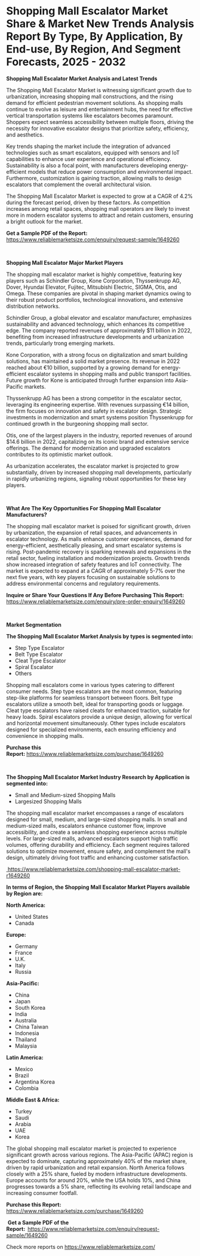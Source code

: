 <p><h1>Shopping Mall Escalator Market Share & Market New Trends Analysis Report By Type, By Application, By End-use, By Region, And Segment Forecasts, 2025 - 2032</h1></p><p><strong>Shopping Mall Escalator Market Analysis and Latest Trends</strong></p>
<p><p>The Shopping Mall Escalator Market is witnessing significant growth due to urbanization, increasing shopping mall constructions, and the rising demand for efficient pedestrian movement solutions. As shopping malls continue to evolve as leisure and entertainment hubs, the need for effective vertical transportation systems like escalators becomes paramount. Shoppers expect seamless accessibility between multiple floors, driving the necessity for innovative escalator designs that prioritize safety, efficiency, and aesthetics.</p><p>Key trends shaping the market include the integration of advanced technologies such as smart escalators, equipped with sensors and IoT capabilities to enhance user experience and operational efficiency. Sustainability is also a focal point, with manufacturers developing energy-efficient models that reduce power consumption and environmental impact. Furthermore, customization is gaining traction, allowing malls to design escalators that complement the overall architectural vision.</p><p>The Shopping Mall Escalator Market is expected to grow at a CAGR of 4.2% during the forecast period, driven by these factors. As competition increases among retail spaces, shopping mall operators are likely to invest more in modern escalator systems to attract and retain customers, ensuring a bright outlook for the market.</p></p>
<p><strong>Get a Sample PDF of the Report:&nbsp;</strong> <a href="https://www.reliablemarketsize.com/enquiry/request-sample/1649260?utm_campaign=2313&utm_medium=2&utm_source=Github&utm_content=ia&utm_term=18022025&utm_id=shopping-mall-escalator">https://www.reliablemarketsize.com/enquiry/request-sample/1649260</a></p>
<p>&nbsp;</p>
<p><strong>Shopping Mall Escalator Major Market Players</strong></p>
<p><p>The shopping mall escalator market is highly competitive, featuring key players such as Schindler Group, Kone Corporation, Thyssenkrupp AG, Dover, Hyundai Elevator, Fujitec, Mitsubishi Electric, SIGMA, Otis, and Omega. These companies are pivotal in shaping market dynamics owing to their robust product portfolios, technological innovations, and extensive distribution networks.</p><p>Schindler Group, a global elevator and escalator manufacturer, emphasizes sustainability and advanced technology, which enhances its competitive edge. The company reported revenues of approximately $11 billion in 2022, benefiting from increased infrastructure developments and urbanization trends, particularly trong emerging markets.</p><p>Kone Corporation, with a strong focus on digitalization and smart building solutions, has maintained a solid market presence. Its revenue in 2022 reached about €10 billion, supported by a growing demand for energy-efficient escalator systems in shopping malls and public transport facilities. Future growth for Kone is anticipated through further expansion into Asia-Pacific markets.</p><p>Thyssenkrupp AG has been a strong competitor in the escalator sector, leveraging its engineering expertise. With revenues surpassing €14 billion, the firm focuses on innovation and safety in escalator design. Strategic investments in modernization and smart systems position Thyssenkrupp for continued growth in the burgeoning shopping mall sector.</p><p>Otis, one of the largest players in the industry, reported revenues of around $14.6 billion in 2022, capitalizing on its iconic brand and extensive service offerings. The demand for modernization and upgraded escalators contributes to its optimistic market outlook.</p><p>As urbanization accelerates, the escalator market is projected to grow substantially, driven by increased shopping mall developments, particularly in rapidly urbanizing regions, signaling robust opportunities for these key players.</p></p>
<p>&nbsp;</p>
<p><strong>What Are The Key Opportunities For Shopping Mall Escalator Manufacturers?</strong></p>
<p><p>The shopping mall escalator market is poised for significant growth, driven by urbanization, the expansion of retail spaces, and advancements in escalator technology. As malls enhance customer experiences, demand for energy-efficient, aesthetically pleasing, and smart escalator systems is rising. Post-pandemic recovery is sparking renewals and expansions in the retail sector, fueling installation and modernization projects. Growth trends show increased integration of safety features and IoT connectivity. The market is expected to expand at a CAGR of approximately 5-7% over the next five years, with key players focusing on sustainable solutions to address environmental concerns and regulatory requirements.</p></p>
<p><strong>Inquire or Share Your Questions If Any Before Purchasing This Report:</strong> <a href="https://www.reliablemarketsize.com/enquiry/pre-order-enquiry/1649260?utm_campaign=2313&utm_medium=2&utm_source=Github&utm_content=ia&utm_term=18022025&utm_id=shopping-mall-escalator">https://www.reliablemarketsize.com/enquiry/pre-order-enquiry/1649260</a></p>
<p>&nbsp;</p>
<p><strong>Market Segmentation</strong></p>
<p><strong>The Shopping Mall Escalator Market Analysis by types is segmented into:</strong></p>
<p><ul><li>Step Type Escalator</li><li>Belt Type Escalator</li><li>Cleat Type Escalator</li><li>Spiral Escalator</li><li>Others</li></ul></p>
<p><p>Shopping mall escalators come in various types catering to different consumer needs. Step type escalators are the most common, featuring step-like platforms for seamless transport between floors. Belt type escalators utilize a smooth belt, ideal for transporting goods or luggage. Cleat type escalators have raised cleats for enhanced traction, suitable for heavy loads. Spiral escalators provide a unique design, allowing for vertical and horizontal movement simultaneously. Other types include escalators designed for specialized environments, each ensuring efficiency and convenience in shopping malls.</p></p>
<p><strong>Purchase this Report:&nbsp;</strong><a href="https://www.reliablemarketsize.com/purchase/1649260?utm_campaign=2313&utm_medium=2&utm_source=Github&utm_content=ia&utm_term=18022025&utm_id=shopping-mall-escalator">https://www.reliablemarketsize.com/purchase/1649260</a></p>
<p>&nbsp;</p>
<p><strong>The Shopping Mall Escalator Market Industry Research by Application is segmented into:</strong></p>
<p><ul><li>Small and Medium-sized Shopping Malls</li><li>Largesized Shopping Malls</li></ul></p>
<p><p>The shopping mall escalator market encompasses a range of escalators designed for small, medium, and large-sized shopping malls. In small and medium-sized malls, escalators enhance customer flow, improve accessibility, and create a seamless shopping experience across multiple levels. For large-sized malls, advanced escalators support high traffic volumes, offering durability and efficiency. Each segment requires tailored solutions to optimize movement, ensure safety, and complement the mall's design, ultimately driving foot traffic and enhancing customer satisfaction.</p></p>
<p><a href="https://www.reliablemarketsize.com/shopping-mall-escalator-market-r1649260?utm_campaign=2313&utm_medium=2&utm_source=Github&utm_content=ia&utm_term=18022025&utm_id=shopping-mall-escalator">&nbsp;https://www.reliablemarketsize.com/shopping-mall-escalator-market-r1649260</a></p>
<p><strong>In terms of Region, the Shopping Mall Escalator Market Players available by Region are:</strong></p>
<p>
    <p> <strong> North America: </strong>
        <ul>
            <li>United States</li>
            <li>Canada</li>
        </ul>
        </p> 
    <p> <strong> Europe: </strong>
        <ul>
            <li>Germany</li>
            <li>France</li>
            <li>U.K.</li>
            <li>Italy</li>
            <li>Russia</li>
        </ul>
        </p> 
    <p> <strong> Asia-Pacific: </strong>
        <ul>
            <li>China</li>
            <li>Japan</li>
            <li>South Korea</li>
            <li>India</li>
            <li>Australia</li>
            <li>China Taiwan</li>
            <li>Indonesia</li>
            <li>Thailand</li>
            <li>Malaysia</li>
        </ul>
        </p> 
    <p> <strong> Latin America: </strong>
        <ul>
            <li>Mexico</li>
            <li>Brazil</li>
            <li>Argentina Korea</li>
            <li>Colombia</li>
        </ul>
        </p> 
    <p> <strong> Middle East & Africa: </strong>
        <ul>
            <li>Turkey</li>
            <li>Saudi</li>
            <li>Arabia</li>
            <li>UAE</li>
            <li>Korea</li>
        </ul>
    </p>
    </p>
<p><p>The global shopping mall escalator market is projected to experience significant growth across various regions. The Asia-Pacific (APAC) region is expected to dominate, capturing approximately 40% of the market share, driven by rapid urbanization and retail expansion. North America follows closely with a 25% share, fueled by modern infrastructure developments. Europe accounts for around 20%, while the USA holds 10%, and China progresses towards a 5% share, reflecting its evolving retail landscape and increasing consumer footfall.</p></p>
<p><strong>Purchase this Report: </strong><a href="https://www.reliablemarketsize.com/purchase/1649260?utm_campaign=2313&utm_medium=2&utm_source=Github&utm_content=ia&utm_term=18022025&utm_id=shopping-mall-escalator">https://www.reliablemarketsize.com/purchase/1649260</a></p>
<p>&nbsp;<strong>Get a Sample PDF of the Report:&nbsp;&nbsp;</strong><a href="https://www.reliablemarketsize.com/enquiry/request-sample/1649260?utm_campaign=2313&utm_medium=2&utm_source=Github&utm_content=ia&utm_term=18022025&utm_id=shopping-mall-escalator">https://www.reliablemarketsize.com/enquiry/request-sample/1649260</a></p>
<p><strong></strong></p>
<p>Check more reports on <a href="https://www.reliablemarketsize.com/?utm_campaign=2313&utm_medium=2&utm_source=Github&utm_content=ia&utm_term=18022025&utm_id=shopping-mall-escalator">https://www.reliablemarketsize.com/</a></p>